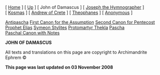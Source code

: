 \[ [Home](index.md) \] \[ [Up](canons.md) \] \[ John of Damascus \] \[ [Joseph the Hymnographer](jo-hym.md) \] \[ [Kosmas](kosmas.md) \] \[ [Andrew of Crete](and-crete.md) \] \[ [Theophanes](theophan.md) \] \[ [Anonymous](anonymou.md) \]

[Antipascha](thomcan.md)
[First Canon for the Assumption](asccan01.md)
[Second Canon for Pentecost](pentcan2.md)
[Prophet Elias](20julcan.md)
[Symeon Stylites](symeon.md)
[Protomartyr Thekla](TheklaCan.md)
[Pascha](PaschaCan.md)
[Paschal Canon with Notes](paschal_canon_with_notes.md)

**JOHN OF DAMASCUS**

All texts and translations on this page are copyright to
Archimandrite Ephrem ©

**This page was last updated on 03 November 2008**
